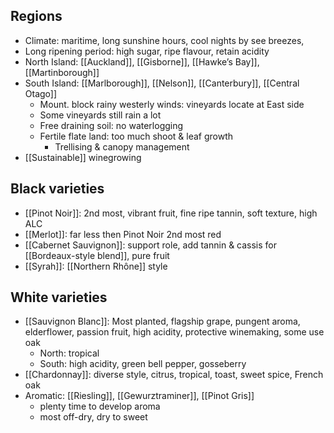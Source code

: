 Regions
---
 + Climate: maritime, long sunshine hours, cool nights by see breezes, 
 + Long ripening period: high sugar, ripe flavour, retain acidity
+ North Island: [[Auckland]], [[Gisborne]], [[Hawke’s Bay]], [[Martinborough]]
+ South Island: [[Marlborough]], [[Nelson]], [[Canterbury]], [[Central Otago]]
	+ Mount. block rainy westerly winds: vineyards locate at East side
	+ Some vineyards still rain a lot
	+ Free draining soil: no waterlogging
	+ Fertile flate land: too much shoot & leaf growth
		+ Trellising & canopy management
+ [[Sustainable]] winegrowing

Black varieties
---
+ [[Pinot Noir]]: 2nd most, vibrant fruit, fine ripe tannin, soft texture, high ALC
+ [[Merlot]]: far less then Pinot Noir 2nd most red
+ [[Cabernet Sauvignon]]: support role, add tannin & cassis for [[Bordeaux-style blend]], pure fruit
+ [[Syrah]]: [[Northern Rhône]] style

White varieties
---
+ [[Sauvignon Blanc]]: Most planted, flagship grape, pungent aroma, elderflower, passion fruit, high acidity, protective winemaking, some use oak
	+ North: tropical
	+ South: high acidity, green bell pepper, gosseberry
+ [[Chardonnay]]: diverse style, citrus, tropical, toast, sweet spice, French oak
+ Aromatic: [[Riesling]], [[Gewurztraminer]],  [[Pinot Gris]]
	+ plenty time to develop aroma
	+ most off-dry, dry to sweet